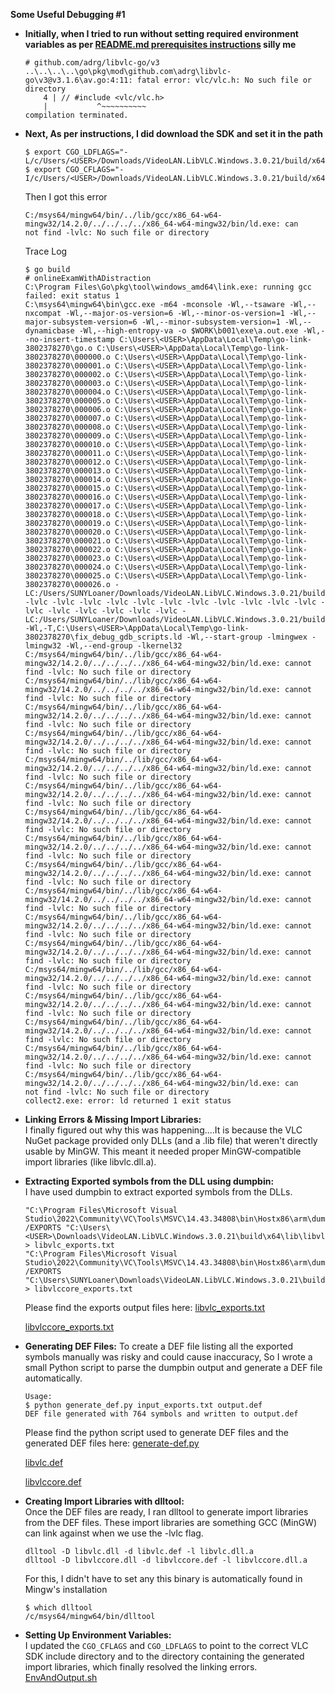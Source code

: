 **Some Useful Debugging #1**
- **Initially, when I tried to run without setting required environment variables as per [README.md prerequisites instructions](https://github.com/adrg/libvlc-go/wiki/Install-on-Windows) silly me** 

    ```$ go run onlineExamWithADistraction.go 
    # github.com/adrg/libvlc-go/v3
    ..\..\..\..\go\pkg\mod\github.com\adrg\libvlc-go\v3@v3.1.6\av.go:4:11: fatal error: vlc/vlc.h: No such file or directory
        4 | // #include <vlc/vlc.h>
        |           ^~~~~~~~~~~
    compilation terminated.
    ```

- **Next, As per instructions, I did download the SDK and set it in the path**
    ```
    $ export CGO_LDFLAGS="-L/c/Users/<USER>/Downloads/VideoLAN.LibVLC.Windows.3.0.21/build/x64"
    $ export CGO_CFLAGS="-I/c/Users/<USER>/Downloads/VideoLAN.LibVLC.Windows.3.0.21/build/x64/include"
    ```
    Then I got this error
    ```
    C:/msys64/mingw64/bin/../lib/gcc/x86_64-w64-mingw32/14.2.0/../../../../x86_64-w64-mingw32/bin/ld.exe: can
    not find -lvlc: No such file or directory
    ```

    Trace Log
    ```
    $ go build
    # onlineExamWithADistraction
    C:\Program Files\Go\pkg\tool\windows_amd64\link.exe: running gcc failed: exit status 1
    C:\msys64\mingw64\bin\gcc.exe -m64 -mconsole -Wl,--tsaware -Wl,--nxcompat -Wl,--major-os-version=6 -Wl,--minor-os-version=1 -Wl,--major-subsystem-version=6 -Wl,--minor-subsystem-version=1 -Wl,--dynamicbase -Wl,--high-entropy-va -o $WORK\b001\exe\a.out.exe -Wl,--no-insert-timestamp C:\Users\<USER>\AppData\Local\Temp\go-link-3802378270\go.o C:\Users\<USER>\AppData\Local\Temp\go-link-3802378270\000000.o C:\Users\<USER>\AppData\Local\Temp\go-link-3802378270\000001.o C:\Users\<USER>\AppData\Local\Temp\go-link-3802378270\000002.o C:\Users\<USER>\AppData\Local\Temp\go-link-3802378270\000003.o C:\Users\<USER>\AppData\Local\Temp\go-link-3802378270\000004.o C:\Users\<USER>\AppData\Local\Temp\go-link-3802378270\000005.o C:\Users\<USER>\AppData\Local\Temp\go-link-3802378270\000006.o C:\Users\<USER>\AppData\Local\Temp\go-link-3802378270\000007.o C:\Users\<USER>\AppData\Local\Temp\go-link-3802378270\000008.o C:\Users\<USER>\AppData\Local\Temp\go-link-3802378270\000009.o C:\Users\<USER>\AppData\Local\Temp\go-link-3802378270\000010.o C:\Users\<USER>\AppData\Local\Temp\go-link-3802378270\000011.o C:\Users\<USER>\AppData\Local\Temp\go-link-3802378270\000012.o C:\Users\<USER>\AppData\Local\Temp\go-link-3802378270\000013.o C:\Users\<USER>\AppData\Local\Temp\go-link-3802378270\000014.o C:\Users\<USER>\AppData\Local\Temp\go-link-3802378270\000015.o C:\Users\<USER>\AppData\Local\Temp\go-link-3802378270\000016.o C:\Users\<USER>\AppData\Local\Temp\go-link-3802378270\000017.o C:\Users\<USER>\AppData\Local\Temp\go-link-3802378270\000018.o C:\Users\<USER>\AppData\Local\Temp\go-link-3802378270\000019.o C:\Users\<USER>\AppData\Local\Temp\go-link-3802378270\000020.o C:\Users\<USER>\AppData\Local\Temp\go-link-3802378270\000021.o C:\Users\<USER>\AppData\Local\Temp\go-link-3802378270\000022.o C:\Users\<USER>\AppData\Local\Temp\go-link-3802378270\000023.o C:\Users\<USER>\AppData\Local\Temp\go-link-3802378270\000024.o C:\Users\<USER>\AppData\Local\Temp\go-link-3802378270\000025.o C:\Users\<USER>\AppData\Local\Temp\go-link-3802378270\000026.o -LC:/Users/SUNYLoaner/Downloads/VideoLAN.LibVLC.Windows.3.0.21/build/x64/lib -lvlc -lvlc -lvlc -lvlc -lvlc -lvlc -lvlc -lvlc -lvlc -lvlc -lvlc -lvlc -lvlc -lvlc -lvlc -lvlc -lvlc -LC:/Users/SUNYLoaner/Downloads/VideoLAN.LibVLC.Windows.3.0.21/build/x64/lib -Wl,-T,C:\Users\<USER>\AppData\Local\Temp\go-link-3802378270\fix_debug_gdb_scripts.ld -Wl,--start-group -lmingwex -lmingw32 -Wl,--end-group -lkernel32
    C:/msys64/mingw64/bin/../lib/gcc/x86_64-w64-mingw32/14.2.0/../../../../x86_64-w64-mingw32/bin/ld.exe: cannot find -lvlc: No such file or directory 
    C:/msys64/mingw64/bin/../lib/gcc/x86_64-w64-mingw32/14.2.0/../../../../x86_64-w64-mingw32/bin/ld.exe: cannot find -lvlc: No such file or directory 
    C:/msys64/mingw64/bin/../lib/gcc/x86_64-w64-mingw32/14.2.0/../../../../x86_64-w64-mingw32/bin/ld.exe: cannot find -lvlc: No such file or directory 
    C:/msys64/mingw64/bin/../lib/gcc/x86_64-w64-mingw32/14.2.0/../../../../x86_64-w64-mingw32/bin/ld.exe: cannot find -lvlc: No such file or directory 
    C:/msys64/mingw64/bin/../lib/gcc/x86_64-w64-mingw32/14.2.0/../../../../x86_64-w64-mingw32/bin/ld.exe: cannot find -lvlc: No such file or directory 
    C:/msys64/mingw64/bin/../lib/gcc/x86_64-w64-mingw32/14.2.0/../../../../x86_64-w64-mingw32/bin/ld.exe: cannot find -lvlc: No such file or directory 
    C:/msys64/mingw64/bin/../lib/gcc/x86_64-w64-mingw32/14.2.0/../../../../x86_64-w64-mingw32/bin/ld.exe: cannot find -lvlc: No such file or directory 
    C:/msys64/mingw64/bin/../lib/gcc/x86_64-w64-mingw32/14.2.0/../../../../x86_64-w64-mingw32/bin/ld.exe: cannot find -lvlc: No such file or directory 
    C:/msys64/mingw64/bin/../lib/gcc/x86_64-w64-mingw32/14.2.0/../../../../x86_64-w64-mingw32/bin/ld.exe: cannot find -lvlc: No such file or directory 
    C:/msys64/mingw64/bin/../lib/gcc/x86_64-w64-mingw32/14.2.0/../../../../x86_64-w64-mingw32/bin/ld.exe: cannot find -lvlc: No such file or directory 
    C:/msys64/mingw64/bin/../lib/gcc/x86_64-w64-mingw32/14.2.0/../../../../x86_64-w64-mingw32/bin/ld.exe: cannot find -lvlc: No such file or directory 
    C:/msys64/mingw64/bin/../lib/gcc/x86_64-w64-mingw32/14.2.0/../../../../x86_64-w64-mingw32/bin/ld.exe: cannot find -lvlc: No such file or directory 
    C:/msys64/mingw64/bin/../lib/gcc/x86_64-w64-mingw32/14.2.0/../../../../x86_64-w64-mingw32/bin/ld.exe: cannot find -lvlc: No such file or directory 
    C:/msys64/mingw64/bin/../lib/gcc/x86_64-w64-mingw32/14.2.0/../../../../x86_64-w64-mingw32/bin/ld.exe: cannot find -lvlc: No such file or directory 
    C:/msys64/mingw64/bin/../lib/gcc/x86_64-w64-mingw32/14.2.0/../../../../x86_64-w64-mingw32/bin/ld.exe: cannot find -lvlc: No such file or directory 
    C:/msys64/mingw64/bin/../lib/gcc/x86_64-w64-mingw32/14.2.0/../../../../x86_64-w64-mingw32/bin/ld.exe: cannot find -lvlc: No such file or directory 
    C:/msys64/mingw64/bin/../lib/gcc/x86_64-w64-mingw32/14.2.0/../../../../x86_64-w64-mingw32/bin/ld.exe: can
    not find -lvlc: No such file or directory 
    collect2.exe: error: ld returned 1 exit status
    ```

- **Linking Errors & Missing Import Libraries:**  
  I finally figured out why this was happening....It is because the VLC NuGet package provided only DLLs (and a .lib file) that weren't directly usable by MinGW. This meant it needed proper MinGW‑compatible import libraries (like libvlc.dll.a).

- **Extracting Exported symbols from the DLL using dumpbin:**  
  I have used dumpbin to extract exported symbols from the DLLs.
  ```
  "C:\Program Files\Microsoft Visual Studio\2022\Community\VC\Tools\MSVC\14.43.34808\bin\Hostx86\arm\dumpbin.exe" /EXPORTS "C:\Users\<USER>\Downloads\VideoLAN.LibVLC.Windows.3.0.21\build\x64\lib\libvlc.dll" > libvlc_exports.txt
  "C:\Program Files\Microsoft Visual Studio\2022\Community\VC\Tools\MSVC\14.43.34808\bin\Hostx86\arm\dumpbin.exe" /EXPORTS "C:\Users\SUNYLoaner\Downloads\VideoLAN.LibVLC.Windows.3.0.21\build\x64\lib\libvlccore.dll" > libvlccore_exports.txt
  ```
    Please find the exports output files here:
    [libvlc_exports.txt](exports-files/libvlc_exports.txt)

    [libvlccore_exports.txt](exports-files/libvlccore_exports.txt)


- **Generating DEF Files:**
    To create a DEF file listing all the exported symbols manually was risky and could cause inaccuracy, So I wrote a small Python script to parse the dumpbin output and generate a DEF file automatically.
    ```
    Usage: 
    $ python generate_def.py input_exports.txt output.def
    DEF file generated with 764 symbols and written to output.def
    ```
    Please find the python script used to generate DEF files and the generated DEF files here:
    [generate-def.py](python-script/generate-def.py)

    [libvlc.def](DEF-Files/libvlc.def)

    [libvlccore.def](DEF-Files/libvlccore.def)

- **Creating Import Libraries with dlltool:**  
  Once the DEF files are ready, I ran dlltool to generate import libraries from the DEF files. These import libraries are something GCC (MinGW) can link against when we use the -lvlc flag.
  ```
  dlltool -D libvlc.dll -d libvlc.def -l libvlc.dll.a
  dlltool -D libvlccore.dll -d libvlccore.def -l libvlccore.dll.a
  ```
  For this, I didn't have to set any this binary is automatically found in Mingw's installation
  ```
  $ which dlltool
  /c/msys64/mingw64/bin/dlltool
  ```

- **Setting Up Environment Variables:**  
  I updated the `CGO_CFLAGS` and `CGO_LDFLAGS` to point to the correct VLC SDK include directory and to the directory containing the generated import libraries, which finally resolved the linking errors.
  [EnvAndOutput.sh](env/EnvAndOutput.sh)
